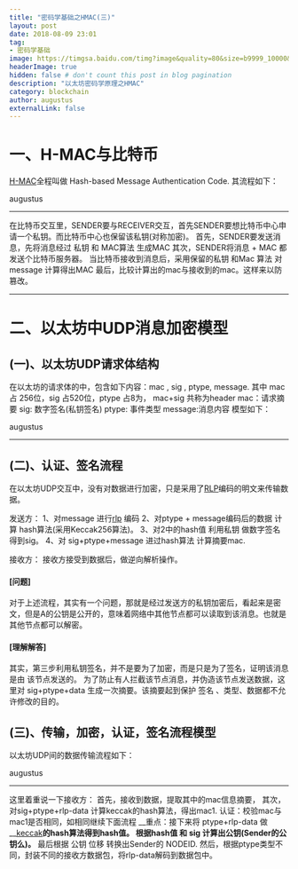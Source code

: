 ```yaml
---
title: "密码学基础之HMAC(三)"
layout: post
date: 2018-08-09 23:01
tag: 
- 密码学基础
image: https://timgsa.baidu.com/timg?image&quality=80&size=b9999_10000&sec=1542525464833&di=418b6d4878a23db3a42ecc6e68718b0c&imgtype=0&src=http%3A%2F%2Fpic2.zhimg.com%2Fv2-1cb5c8c5d171a5545fe2159b2fa3b21a_1200x500.jpg
headerImage: true
hidden: false # don't count this post in blog pagination
description: "以太坊密码学原理之HMAC"
category: blockchain
author: augustus
externalLink: false
---
```


# 一、H-MAC与比特币

[H-MAC](https://en.wikipedia.org/wiki/HMAC)全程叫做 Hash-based Message Authentication Code. 其流程如下：



<img class="image" src="{{ site.url }}/assets/images/cipher/hmac1.png" alt="">
<figcaption class="caption">augustus</figcaption>

---

     
在比特币交互里，SENDER要与RECEIVER交互，首先SENDER要想比特币中心申请一个私钥。而比特币中心也保留该私钥(对称加密)。
首先，SENDER要发送消息，先将消息经过 私钥 和 MAC算法  生成MAC
其次，SENDER将消息 + MAC 都发送个比特币服务器。
当比特币接收到消息后，采用保留的私钥 和Mac 算法 对message 计算得出MAC
最后，比较计算出的mac与接收到的mac。这样来以防篡改。

---


# 二、以太坊中UDP消息加密模型

## (一)、以太坊UDP请求体结构

在以太坊的请求体的中，包含如下内容：mac  , sig , ptype, message.
其中 mac 占 256位，sig 占520位，ptype 占8为， mac+sig 共称为header
mac：请求摘要
sig:    数字签名(私钥签名)
ptype: 事件类型
message:消息内容
模型如下：


<img class="image" src="{{ site.url }}/assets/images/cipher/hmac2.png" alt="">
<figcaption class="caption">augustus</figcaption>

---


## (二)、认证、签名流程

在以太坊UDP交互中，没有对数据进行加密，只是采用了[RLP](https://www.jianshu.com/p/da638d0fcea4)编码的明文来传输数据。

发送方：
1、对message 进行[rlp](https://www.jianshu.com/p/da638d0fcea4) 编码
2、对ptype + message编码后的数据  计算 hash算法(采用Keccak256算法)。
3、对2中的hash值 利用私钥 做数字签名 得到sig。
4、对 sig+ptype+message 进过hash算法 计算摘要mac.

接收方：
接收方接受到数据后，做逆向解析操作。


#### __[问题]__

对于上述流程，其实有一个问题，那就是经过发送方的私钥加密后，看起来是密文，但是A的公钥是公开的，意味着网络中其他节点都可以读取到该消息。也就是其他节点都可以解密。

#### __[理解解答]__
	
其实，第三步利用私钥签名，并不是要为了加密，而是只是为了签名，证明该消息是由 该节点发送的。
为了防止有人拦截该节点消息，并伪造该节点发送数据，这里对 sig+ptype+data 生成一次摘要。该摘要起到保护 签名 、类型、数据都不允许修改的目的。

## (三)、传输，加密，认证，签名流程模型

以太坊UDP间的数据传输流程如下：



<img class="image" src="{{ site.url }}/assets/images/cipher/hmac3.png" alt="">
<figcaption class="caption">augustus</figcaption>

---

这里着重说一下接收方：
首先，接收到数据，提取其中的mac信息摘要，
其次，对sig+ptype+rlp-data 计算keccak的hash算法，得出mac1.
认证：校验mac与mac1是否相同，如相同继续下面流程
__重点：接下来将 ptype+rlp-data  做 __[keccak](https://keccak.team/software.html)__的hash算法得到hash值。 根据hash值 和 sig 计算出公钥(Sender的公钥么)。__
最后根据 公钥 位移 转换出Sender的 NODEID.
然后，根据ptype类型不同，封装不同的接收方数据包，将rlp-data解码到数据包中。


